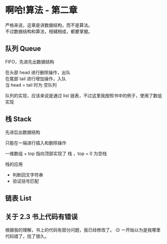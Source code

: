 # 啊哈!算法 - 第二章

严格来说，这章是讲数据结构，而不是算法。    
不过数据结构和算法，相辅相成，都要掌握。  

## 队列 Queue

FIFO，先进先出数据结构

在头部 head 进行删除操作，出队  
在尾部 tail 进行增加操作，入队  
当 head = tail 时为 空队列  

队列的实现，应该来说是通过 list 链表，不过这里我按照书中的例子，使用了数组实现  

## 栈 Stack

先进后出数据结构  

只能在一端进行插入和删除操作  

一维数组 + top 指向顶部实现了 栈 ，top = 0 为空栈

栈的应用 
- 判断回文字符串  
- 验证括号匹配  


## 链表 List


## 关于 2.3 书上代码有错误

根据我的理解，书上的代码有部分问题，我已经修改了。 😔 一开始以为是我哪里代码错了，找了很久。  
